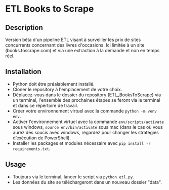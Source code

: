 # ETL Books to Scrape

## Description
Version bêta d'un pipeline ETL visant à surveiller les prix de sites concurrents concernant des livres d'occasions. Ici limitée à un site (books.toscrape.com) et via une extraction à la demande et non en temps réel. 

## Installation
- Python doit être préalablement installé.
- Cloner le repository à l'emplacement de votre choix.
- Déplacez-vous dans le dossier du repository (ETL_BooksToScrape) via un terminal, l'ensemble des prochaines étapes se feront via le terminal et dans ce répertoire de travail.
- Créer votre environnement virtuel avec la commande `python -m venv env`.
- Activer l'environnement virtuel avec la commande `env/scripts/activate` sous windows, `source env/bin/activate` sous mac (dans le cas où vous aurez des soucis avec windows, regardez pour changer les stratégies d’exécution de PowerShell).
- Installer les packages et modules nécessaire avec `pip install -r requirements.txt`.

## Usage
- Toujours via le terminal, lancer le script via `python etl.py`.
- Les données du site se téléchargeront dans un nouveau dossier "data".
